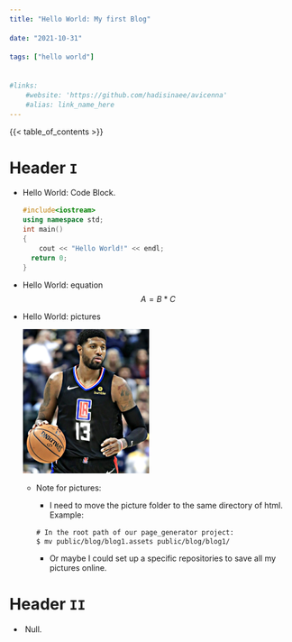 ```yaml
---
title: "Hello World: My first Blog"

date: "2021-10-31"

tags: ["hello world"]


#links:
    #website: 'https://github.com/hadisinaee/avicenna'
    #alias: link_name_here
---
```


{{< table_of_contents >}}

# Header `I`

+ Hello World: Code Block.

  ```c++
  #include<iostream>
  using namespace std;
  int main()
  {
      cout << "Hello World!" << endl;
  	return 0;
  }
  ```

+ Hello World: equation
  $$
  A = B*C \tag{1}
  $$

+ Hello World: pictures

  <img src="blog1.assets/image-20211031095456052.png" style="zoom:25%;" />

  + Note for pictures:
  	+  I need to move the picture folder to the same directory of html. Example:
  
  	```
  	# In the root path of our page_generator project:
  	$ mv public/blog/blog1.assets public/blog/blog1/ 
  	```
  	
  	+ Or maybe I could set up a specific repositories to save all my pictures online. 

# Header `II`

+ ​	Null.

